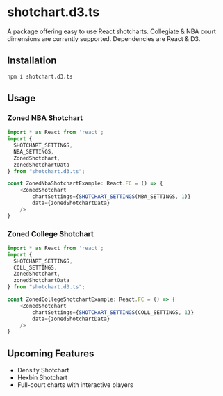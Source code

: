 # shotchart.d3.ts

A package offering easy to use React shotcharts. Collegiate & NBA court dimensions are currently supported. Dependencies are React & D3. 

## Installation

```bash
npm i shotchart.d3.ts
```

## Usage

### Zoned NBA Shotchart
```typescript
import * as React from 'react';
import {
  SHOTCHART_SETTINGS,
  NBA_SETTINGS,
  ZonedShotchart,
  zonedShotchartData
} from "shotchart.d3.ts";

const ZonedNbaShotchartExample: React.FC = () => {
    <ZonedShotchart
        chartSettings={SHOTCHART_SETTINGS(NBA_SETTINGS, 1)}
        data={zonedShotchartData}
    />
}
```

### Zoned College Shotchart
```typescript
import * as React from 'react';
import {
  SHOTCHART_SETTINGS,
  COLL_SETTINGS,
  ZonedShotchart,
  zonedShotchartData
} from "shotchart.d3.ts";

const ZonedCollegeShotchartExample: React.FC = () => {
    <ZonedShotchart
        chartSettings={SHOTCHART_SETTINGS(COLL_SETTINGS, 1)}
        data={zonedShotchartData}
    />
}
```


## Upcoming Features
- Density Shotchart
- Hexbin Shotchart
- Full-court charts with interactive players
